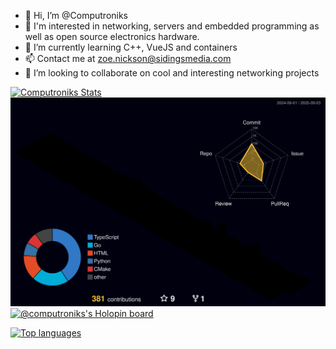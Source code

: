 - 👋 Hi, I’m @Computroniks
- 👀 I'm interested in networking, servers and embedded programming as well as open source electronics hardware.
- 🌱 I’m currently learning C++, VueJS and containers
- 📫 Contact me at [zoe.nickson@sidingsmedia.com](mailto:zoe.nickson@sidingsmedia.com)
- 💞️ I’m looking to collaborate on cool and interesting networking projects
<!---
Computroniks/Computroniks is a ✨ special ✨ repository because its `README.md` (this file) appears on your GitHub profile.
You can click the Preview link to take a look at your changes.
--->
[![Computroniks Stats](https://github-readme-stats.vercel.app/api?username=computroniks&show_icons=true&theme=dark&count_private=true)](https://github.com/anuraghazra/github-readme-stats)
![3D Contribution graph](https://raw.githubusercontent.com/Computroniks/Computroniks/main/profile-3d-contrib/profile-night-rainbow.svg)
[![@computroniks's Holopin board](https://holopin.io/api/user/board?user=computroniks)](https://holopin.io/@computroniks)

[![Top languages](https://github-readme-stats.vercel.app/api/top-langs/?username=computroniks&hide=roff&theme=dark)](https://github.com/anuraghazra/github-readme-stats)
